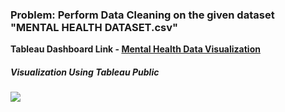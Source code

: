 ### Problem: Perform Data Cleaning on the given dataset "MENTAL HEALTH DATASET.csv"

<p><strong>Tableau Dashboard Link - <a href="https://public.tableau.com/views/MentalHealthDataVisualization_16068246440900/MentalHealthDataVisualization?:language=en&:display_count=y&publish=yes&:origin=viz_share_link">Mental Health Data Visualization</a></strong></p>
<html>
  <body>
    <div class='tableauPlaceholder' id='viz1606826465274' style='position: relative'><h5>Visualization Using Tableau Public</h5><noscript><a href='https://public.tableau.com/views/MentalHealthDataVisualization_16068246440900/MentalHealthDataVisualization?:language=en&:display_count=y&publish=yes&:origin=viz_share_link'><img alt=' ' src='https:&#47;&#47;public.tableau.com&#47;static&#47;images&#47;Me&#47;MentalHealthDataVisualization_16068246440900&#47;MentalHealthDataVisualization&#47;1_rss.png' style='border: none' /></a></noscript><object class='tableauViz'  style='display:none;'><param name='host_url' value='https%3A%2F%2Fpublic.tableau.com%2F' /> <param name='embed_code_version' value='3' /> <param name='site_root' value='' /><param name='name' value='MentalHealthDataVisualization_16068246440900&#47;MentalHealthDataVisualization' /><param name='tabs' value='no' /><param name='toolbar' value='yes' /><param name='static_image' value='https:&#47;&#47;public.tableau.com&#47;static&#47;images&#47;Me&#47;MentalHealthDataVisualization_16068246440900&#47;MentalHealthDataVisualization&#47;1.png' /> <param name='animate_transition' value='yes' /><param name='display_static_image' value='yes' /><param name='display_spinner' value='yes' /><param name='display_overlay' value='yes' /><param name='display_count' value='yes' /><param name='language' value='en' /></object></div>

  </body>
</html>
